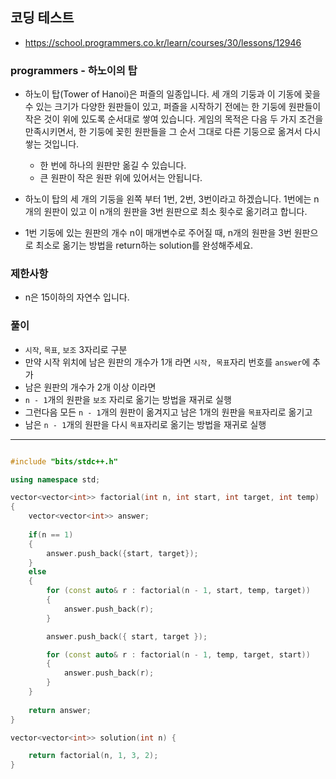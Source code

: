 ## 코딩 테스트
- https://school.programmers.co.kr/learn/courses/30/lessons/12946

### programmers - 하노이의 탑

- 하노이 탑(Tower of Hanoi)은 퍼즐의 일종입니다. 세 개의 기둥과 이 기동에 꽂을 수 있는 크기가 다양한 원판들이 있고, 퍼즐을 시작하기 전에는 한 기둥에 원판들이 작은 것이 위에 있도록 순서대로 쌓여 있습니다. 게임의 목적은 다음 두 가지 조건을 만족시키면서, 한 기둥에 꽂힌 원판들을 그 순서 그대로 다른 기둥으로 옮겨서 다시 쌓는 것입니다.

  - 한 번에 하나의 원판만 옮길 수 있습니다.
  - 큰 원판이 작은 원판 위에 있어서는 안됩니다.

- 하노이 탑의 세 개의 기둥을 왼쪽 부터 1번, 2번, 3번이라고 하겠습니다. 1번에는 n개의 원판이 있고 이 n개의 원판을 3번 원판으로 최소 횟수로 옮기려고 합니다.

- 1번 기둥에 있는 원판의 개수 n이 매개변수로 주어질 때, n개의 원판을 3번 원판으로 최소로 옮기는 방법을 return하는 solution를 완성해주세요.

### 제한사항
- n은 15이하의 자연수 입니다.

### 풀이
- `시작`, `목표`, `보조` 3자리로 구분
- 만약 시작 위치에 남은 원판의 개수가 1개 라면 `시작, 목표`자리 번호를 `answer`에 추가
- 남은 원판의 개수가 2개 이상 이라면
- `n - 1`개의 원판을 `보조` 자리로 옮기는 방법을 재귀로 실행
- 그런다음 모든 `n - 1`개의 원판이 옮겨지고 남은 1개의 원판을 `목표`자리로 옮기고
- 남은 `n - 1`개의 원판을 다시 `목표`자리로 옮기는 방법을 재귀로 실행

---

```c++

#include "bits/stdc++.h"

using namespace std;

vector<vector<int>> factorial(int n, int start, int target, int temp)
{
    vector<vector<int>> answer;
    
    if(n == 1)
    {
        answer.push_back({start, target});
    }
    else
    {
        for (const auto& r : factorial(n - 1, start, temp, target))
        {
            answer.push_back(r);
        }

        answer.push_back({ start, target });

        for (const auto& r : factorial(n - 1, temp, target, start))
        {
            answer.push_back(r);
        }
    }
    
    return answer;
}

vector<vector<int>> solution(int n) {

    return factorial(n, 1, 3, 2);
}

```

